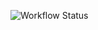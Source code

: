 ![Workflow Status](https://github.com/pliljecrantz/Boozfinder/actions/workflows/pipeline.yml/badge.svg)
